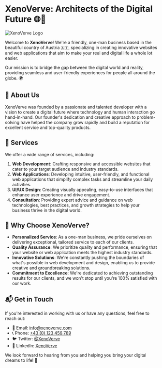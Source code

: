 # XenoVerve: Architects of the Digital Future 🌐🚀

![XenoVerve Logo](https://link-to-xenoverve-logo.com/logo.png)

Welcome to **XenoVerve**! We're a friendly, one-man business based in the beautiful country of Austria 🇦🇹, specializing in creating innovative websites and web applications that aim to make your real and digital life a whole lot easier.

Our mission is to bridge the gap between the digital world and reality, providing seamless and user-friendly experiences for people all around the globe. 🌍

## 🌟 About Us

XenoVerve was founded by a passionate and talented developer with a vision to create a digital future where technology and human interaction go hand-in-hand. Our founder's dedication and creative approach to problem-solving have helped the company grow rapidly and build a reputation for excellent service and top-quality products.

## 💼 Services

We offer a wide range of services, including:

1. **Web Development**: Crafting responsive and accessible websites that cater to your target audience and industry standards.
2. **Web Applications**: Developing intuitive, user-friendly, and functional web applications that simplify complex tasks and streamline your daily activities.
3. **UI/UX Design**: Creating visually appealing, easy-to-use interfaces that enhance user experience and drive engagement.
4. **Consultation**: Providing expert advice and guidance on web technologies, best practices, and growth strategies to help your business thrive in the digital world.

## 🚀 Why Choose XenoVerve?

- **Personalized Service**: As a one-man business, we pride ourselves on delivering exceptional, tailored service to each of our clients.
- **Quality Assurance**: We prioritize quality and performance, ensuring that your website or web application meets the highest industry standards.
- **Innovative Solutions**: We're constantly pushing the boundaries of what's possible in web development and design, enabling us to provide creative and groundbreaking solutions.
- **Commitment to Excellence**: We're dedicated to achieving outstanding results for our clients, and we won't stop until you're 100% satisfied with our work.

## 📬 Get in Touch

If you're interested in working with us or have any questions, feel free to reach out:

- 📧 Email: [info@xenoverve.com](mailto:info@xenoverve.com)
- 📞 Phone: [+43 (0) 123 456 789](tel:+43123456789)
- 🐦 Twitter: [@XenoVerve](https://twitter.com/XenoVerve)
- 💼 LinkedIn: [XenoVerve](https://www.linkedin.com/company/xenoverve)

We look forward to hearing from you and helping you bring your digital dreams to life! 🎉
